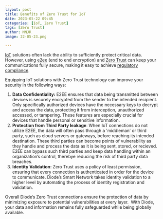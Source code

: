 ```yaml
---
layout: post
title: Benefits of Zero Trust for IoT 
date: 2023-05-22 09:45
categories: [IoT, Zero Trust]
tags: [Zero Trust]
author: MNJR
image: 22-05-23.png

---
```


[IoT](https://twitter.com/search?q=iot&src=typed_query) solutions often lack the ability to sufficiently protect critical data. However, using [e2ee](https://en.wikipedia.org/wiki/End-to-end_encryption) (end to end encryption) and [Zero Trust](https://en.wikipedia.org/wiki/Zero_trust_security_model) can keep your communications fully secure, making it easy to achieve [regulatory compliance](https://en.wikipedia.org/wiki/Regulatory_compliance#:~:text=Regulatory%20compliance%20describes%20the%20goal,laws%2C%20policies%2C%20and%20regulations). 

Equipping IoT solutions with Zero Trust technology can improve your security in the following ways: 

1.  **Data Confidentiality:** E2EE ensures that data being transmitted between devices is securely encrypted from the sender to the intended recipient. Only specifically authorized devices have the necessary keys to decrypt and access the data, protecting it from interception, unauthorized accessed, or tampering. These features are especially crucial for devices that handle personal or sensitive information. 
2.  **Protection from Third Party leakage**: When IoT connections do not utilize E2EE, the data will often pass through a 'middleman' or third party, such as cloud servers or gateways, before reaching its intended destination. These third parties can become points of vulnerability as they handle and process the data as it is being sent, stored, or recieved. E2EE can bypass such third parties and keep data handling within an organization’s control, therebye reducing the risk of third party data breaches.
3.  **Identity Validation:** Zero Trust uses a policy of least permission, ensuring that every connection is authenticated in order for the device to communicate. Diode’s Smart Network takes identity validation to a higher level by automating the process of identity registration and validation.

Overall Diode’s Zero Trust connections ensure the protection of data by minimizing exposure to potential vulnerabilities at every layer.  With Diode, your data and information remains fully safeguarded while being globally available.
